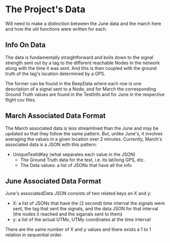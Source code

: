 # The Project's Data

Will need to make a distinction between the June data and the march here and how the util functions were written for each.

## Info On Data
The data is fundamentally straightforward and boils down to the signal strength sent out by a tag to the different reachable Nodes in the network along with the time it was sent. And this is then coupled with the ground truth of the tag's location determined by a GPS.

The former can be found in the BeepData where each row is one description of a signal sent to a Node, and for March the corresponding Ground Truth values are found in the TestInfo and for June in the respective flight csv files.

## March Associated Data Format

The March associated data is less streamlined than the June and may be updated so that they follow the same pattern. But, unlike June's, it involves averaging the values in a given location over 2 minutes. Currently, March's associated data is a JSON with this pattern:

* UniqueTestIdKey (what separates each value in the JSON)
    * The Ground Truth data for the test, i.e. its lat/long GPS, etc.
    * The Data values: a list of JSONs that have all the info 

## June Associated Data Format
June's associatedData JSON consists of two related keys an X and y:

* X: a list of JSONs that have the (2 second) time interval the signals were sent, the tag that sent the signals, and the data JSON for that interval (the nodes it reached and the siganals sent to them)
* y: a list of the actual UTMx, UTMy coordinates at the time interval

There are the same number of X and y values and there exists a 1 to 1 relation in sequential order.